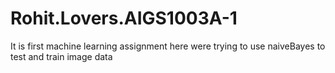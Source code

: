 # Rohit.Lovers.AIGS1003A-1
It is first machine learning assignment 
here were trying to use naiveBayes to test and train image data 

